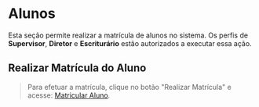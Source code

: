 # Alunos
Esta seção permite realizar a matrícula de alunos no sistema. Os perfis de **Supervisor**, **Diretor** e **Escriturário** estão autorizados a executar essa ação.

## Realizar Matrícula do Aluno

> Para efetuar a matrícula, clique no botão "Realizar Matrícula" e acesse: [Matricular Aluno](../matriculas/realizar-matricula.md).  
<!-- colocar imagem -->
    
